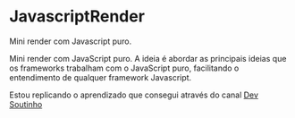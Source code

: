 # JavascriptRender
Mini render com Javascript puro. 

Mini render com JavaScript puro. A ideia é abordar as principais ideias que os frameworks trabalham com o JavaScript puro, facilitando o entendimento de qualquer framework Javascript.

Estou replicando o aprendizado que consegui através do canal [Dev Soutinho](https://www.youtube.com/channel/UCzR2u5RWXWjUh7CwLSvbitA)
